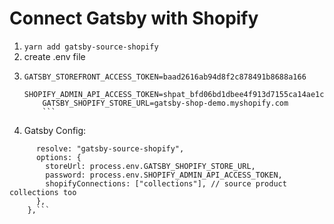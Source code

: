 # Connect Gatsby with Shopify

1.  `yarn add gatsby-source-shopify`
2.  create .env file
3.  ````
    GATSBY_STOREFRONT_ACCESS_TOKEN=baad2616ab94d8f2c878491b8688a166
        SHOPIFY_ADMIN_API_ACCESS_TOKEN=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
        GATSBY_SHOPIFY_STORE_URL=gatsby-shop-demo.myshopify.com
        ```
    ````
4.  Gatsby Config:

````{
      resolve: "gatsby-source-shopify",
      options: {
        storeUrl: process.env.GATSBY_SHOPIFY_STORE_URL,
        password: process.env.SHOPIFY_ADMIN_API_ACCESS_TOKEN,
        shopifyConnections: ["collections"], // source product collections too
      },
    },```
````
